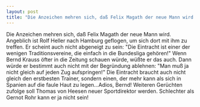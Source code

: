 ```yaml
---
layout: post
title: "Die Anzeichen mehren sich, daß Felix Magath der neue Mann wird."
---
```


Die Anzeichen mehren sich, daß Felix Magath der neue Mann wird. Angeblich ist Rolf Heller nach Hamburg geflogen, um sich dort mit ihm zu treffen. Er scheint auch nicht abgeneigt zu sein: "Die Eintracht ist einer der wenigen Traditionsvereine, die einfach in die Bundesliga gehören!" Wenn Bernd Krauss öfter in die Zeitung schauen würde, wüßte er das auch. Dann würde er bestimmt auch nicht mit der Begründung ablehnen: "Man muß ja nicht gleich auf jeden Zug aufspringen!" Die Eintracht braucht auch nicht gleich den erstbesten Trainer, sondern einen, der mehr kann als sich in Spanien auf die faule Haut zu legen...Adios, Bernd! Weiteren Gerüchten zufolge soll Thomas von Heesen neuer Sportdirektor werden. Schlechter als Gernot Rohr kann er ja nicht sein!
